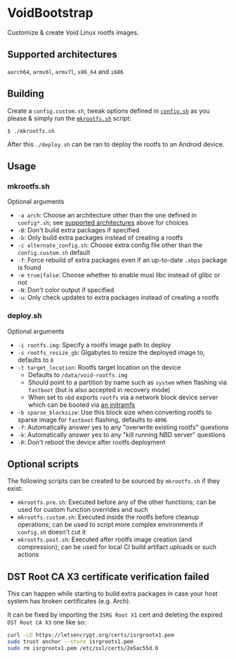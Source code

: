 # VoidBootstrap
Customize & create Void Linux rootfs images.

## Supported architectures
`aarch64`, `armv6l`, `armv7l`, `x86_64` and `i686`

## Building
Create a `config.custom.sh`, tweak options defined in [`config.sh`](config.sh) as you please & simply run the [`mkrootfs.sh`](mkrootfs.sh) script:
```
$ ./mkrootfs.sh
```
After this `./deploy.sh` can be ran to deploy the rootfs to an Android device.

## Usage
### mkrootfs.sh
Optional arguments
* `-a arch`: Choose an architecture other than the one defined in `config*.sh`; see [supported architectures](#supported-architectures) above for choices
* `-B`: Don't build extra packages if specified
* `-b`: Only build extra packages instead of creating a rootfs
* `-c alternate_config.sh`: Choose extra config file other than the `config.custom.sh` default
* `-f`: Force rebuild of extra packages even if an up-to-date `.xbps` package is found
* `-m true|false`: Choose whether to enable musl libc instead of glibc or not
* `-N`: Don't color output if specified
* `-u`: Only check updates to extra packages instead of creating a rootfs
### deploy.sh
Optional arguments
* `-i rootfs.img`: Specify a rootfs image path to deploy
* `-s rootfs_resize_gb`: Gigabytes to resize the deployed image to, defaults to `8`
* `-t target_location`: Rootfs target location on the device
  * Defaults to `/data/void-rootfs.img`
  * Should point to a partition by name such as `system` when flashing via `fastboot` (but is also accepted in recovery mode)
  * When set to `nbd` exports `rootfs` via a network block device server which can be booted via [an initramfs](https://github.com/JamiKettunen/initramfs-tools)
* `-b sparse_blocksize`: Use this block size when converting rootfs to sparse image for `fastboot` flashing, defaults to `4096`
* `-f`: Automatically answer yes to any "overwrite existing rootfs" questions
* `-k`: Automatically answer yes to any "kill running NBD server" questions
* `-R`: Don't reboot the device after rootfs deployment

## Optional scripts
The following scripts can be created to be sourced by `mkrootfs.sh` if they exist:
* `mkrootfs.pre.sh`: Executed before any of the other functions; can be used for custom function overrides and such
* `mkrootfs.custom.sh`: Executed inside the rootfs before cleanup operations; can be used to script more complex environments if `config.sh` doesn't cut it
* `mkrootfs.post.sh`: Executed after rootfs image creation (and compression); can be used for local CI build artifact uploads or such actions

## DST Root CA X3 certificate verification failed
This can happen while starting to build extra packages in case your host system has broken certificates (e.g. Arch).

It can be fixed by importing the `ISRG Root X1` cert and deleting the expired `DST Root CA X3` one like so:
```bash
curl -LO https://letsencrypt.org/certs/isrgrootx1.pem
sudo trust anchor --store isrgrootx1.pem
sudo rm isrgrootx1.pem /etc/ssl/certs/2e5ac55d.0
```
